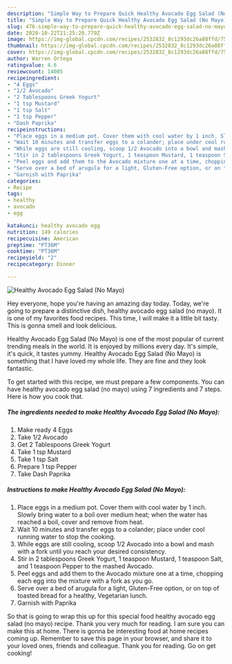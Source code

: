 ```yaml
---
description: "Simple Way to Prepare Quick Healthy Avocado Egg Salad (No Mayo)"
title: "Simple Way to Prepare Quick Healthy Avocado Egg Salad (No Mayo)"
slug: 476-simple-way-to-prepare-quick-healthy-avocado-egg-salad-no-mayo
date: 2020-10-22T21:25:20.779Z
image: https://img-global.cpcdn.com/recipes/2532832_8c1293dc26a88ffd/751x532cq70/healthy-avocado-egg-salad-no-mayo-recipe-main-photo.jpg
thumbnail: https://img-global.cpcdn.com/recipes/2532832_8c1293dc26a88ffd/751x532cq70/healthy-avocado-egg-salad-no-mayo-recipe-main-photo.jpg
cover: https://img-global.cpcdn.com/recipes/2532832_8c1293dc26a88ffd/751x532cq70/healthy-avocado-egg-salad-no-mayo-recipe-main-photo.jpg
author: Warren Ortega
ratingvalue: 4.6
reviewcount: 14005
recipeingredient:
- "4 Eggs"
- "1/2 Avocado"
- "2 Tablespoons Greek Yogurt"
- "1 tsp Mustard"
- "1 tsp Salt"
- "1 tsp Pepper"
- "Dash Paprika"
recipeinstructions:
- "Place eggs in a medium pot. Cover them with cool water by 1 inch. Slowly bring water to a boil over medium heat; when the water has reached a boil, cover and remove from heat."
- "Wait 10 minutes and transfer eggs to a colander; place under cool running water to stop the cooking."
- "While eggs are still cooling, scoop 1/2 Avocado into a bowl and mash with a fork until you reach your desired consistency."
- "Stir in 2 tablespoons Greek Yogurt, 1 teaspoon Mustard, 1 teaspoon Salt, and 1 teaspoon Pepper to the mashed Avocado."
- "Peel eggs and add them to the Avocado mixture one at a time, chopping each egg into the mixture with a fork as you go."
- "Serve over a bed of arugula for a light, Gluten-Free option, or on top of toasted bread for a healthy, Vegetarian lunch."
- "Garnish with Paprika"
categories:
- Recipe
tags:
- healthy
- avocado
- egg

katakunci: healthy avocado egg 
nutrition: 149 calories
recipecuisine: American
preptime: "PT36M"
cooktime: "PT36M"
recipeyield: "2"
recipecategory: Dinner

---
```



![Healthy Avocado Egg Salad (No Mayo)](https://img-global.cpcdn.com/recipes/2532832_8c1293dc26a88ffd/751x532cq70/healthy-avocado-egg-salad-no-mayo-recipe-main-photo.jpg)

Hey everyone, hope you're having an amazing day today. Today, we're going to prepare a distinctive dish, healthy avocado egg salad (no mayo). It is one of my favorites food recipes. This time, I will make it a little bit tasty. This is gonna smell and look delicious.



Healthy Avocado Egg Salad (No Mayo) is one of the most popular of current trending meals in the world. It is enjoyed by millions every day. It's simple, it's quick, it tastes yummy. Healthy Avocado Egg Salad (No Mayo) is something that I have loved my whole life. They are fine and they look fantastic.


To get started with this recipe, we must prepare a few components. You can have healthy avocado egg salad (no mayo) using 7 ingredients and 7 steps. Here is how you cook that.

<!--inarticleads1-->

##### The ingredients needed to make Healthy Avocado Egg Salad (No Mayo):

1. Make ready 4 Eggs
1. Take 1/2 Avocado
1. Get 2 Tablespoons Greek Yogurt
1. Take 1 tsp Mustard
1. Take 1 tsp Salt
1. Prepare 1 tsp Pepper
1. Take Dash Paprika




<!--inarticleads2-->

##### Instructions to make Healthy Avocado Egg Salad (No Mayo):

1. Place eggs in a medium pot. Cover them with cool water by 1 inch. Slowly bring water to a boil over medium heat; when the water has reached a boil, cover and remove from heat.
1. Wait 10 minutes and transfer eggs to a colander; place under cool running water to stop the cooking.
1. While eggs are still cooling, scoop 1/2 Avocado into a bowl and mash with a fork until you reach your desired consistency.
1. Stir in 2 tablespoons Greek Yogurt, 1 teaspoon Mustard, 1 teaspoon Salt, and 1 teaspoon Pepper to the mashed Avocado.
1. Peel eggs and add them to the Avocado mixture one at a time, chopping each egg into the mixture with a fork as you go.
1. Serve over a bed of arugula for a light, Gluten-Free option, or on top of toasted bread for a healthy, Vegetarian lunch.
1. Garnish with Paprika




So that is going to wrap this up for this special food healthy avocado egg salad (no mayo) recipe. Thank you very much for reading. I am sure you can make this at home. There is gonna be interesting food at home recipes coming up. Remember to save this page in your browser, and share it to your loved ones, friends and colleague. Thank you for reading. Go on get cooking!
